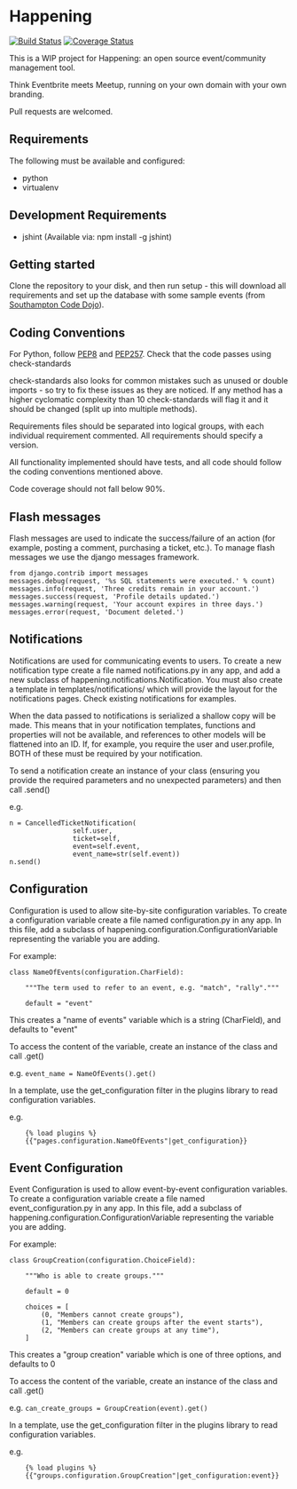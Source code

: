 Happening
=========

[![Build Status](https://travis-ci.org/jscott1989/happening.svg?branch=master)](https://travis-ci.org/jscott1989/happening)
[![Coverage Status](https://coveralls.io/repos/jscott1989/happening/badge.svg?branch=master)](https://coveralls.io/r/jscott1989/happening?branch=master)

This is a WIP project for Happening: an open source event/community management tool.

Think Eventbrite meets Meetup, running on your own domain with your own branding.

Pull requests are welcomed.

Requirements
-------
The following must be available and configured:
* python
* virtualenv

Development Requirements
--------
* jshint (Available via: npm install -g jshint)

Getting started
--------
Clone the repository to your disk, and then run setup - this will download 
all requirements and set up the database with some sample events (from [Southampton Code Dojo](https://southamptoncodedojo.com)).

Coding Conventions
-------
For Python, follow [PEP8](http://www.python.org/dev/peps/pep-0008/) and
[PEP257](http://www.python.org/dev/peps/pep-0257/). Check that the code
passes using check-standards

check-standards also looks for common mistakes such as unused or double
imports - so try to fix these issues as they are noticed. If any method has a
higher cyclomatic complexity than 10 check-standards will flag it and it
should be changed (split up into multiple methods).

Requirements files should be separated into logical groups, with each
individual requirement commented. All requirements should specify a version.

All functionality implemented should have tests, and all code should follow the
coding conventions mentioned above.

Code coverage should not fall below 90%.

Flash messages
-------
Flash messages are used to indicate the success/failure of an action (for example, posting a comment, purchasing a ticket, etc.). To manage flash messages we use the django messages framework.

```
from django.contrib import messages
messages.debug(request, '%s SQL statements were executed.' % count)
messages.info(request, 'Three credits remain in your account.')
messages.success(request, 'Profile details updated.')
messages.warning(request, 'Your account expires in three days.')
messages.error(request, 'Document deleted.')
```

Notifications
-------
Notifications are used for communicating events to users. To create a new notification
type create a file named notifications.py in any app, and add a new subclass of
happening.notifications.Notification. You must also create a template in
templates/notifications/ which will provide the layout for the notifications pages.
Check existing notifications for examples.

When the data passed to notifications is serialized a shallow copy will be made. This means that in your notification templates, functions and properties will not be available, and references to other models will be flattened into an ID. If, for example, you require the user and user.profile, BOTH of these must be required by your notification.

To send a notification create an instance of your class (ensuring you provide 
the required parameters and no unexpected parameters) and then call .send()

e.g.

```
n = CancelledTicketNotification(
                self.user,
                ticket=self,
                event=self.event,
                event_name=str(self.event))
n.send()
```


Configuration
-------
Configuration is used to allow site-by-site configuration variables. To create a configuration
variable create a file named configuration.py in any app. In this file, add a subclass of
happening.configuration.ConfigurationVariable representing the variable you are adding.

For example:

```
class NameOfEvents(configuration.CharField):

    """The term used to refer to an event, e.g. "match", "rally"."""

    default = "event"
```

This creates a "name of events" variable which is a string (CharField), and defaults to "event"

To access the content of the variable, create an instance of the class and call .get()

e.g.
``` event_name = NameOfEvents().get() ```

In a template, use the get_configuration filter in the plugins library to read configuration
variables.

e.g.
```
    {% load plugins %}
    {{"pages.configuration.NameOfEvents"|get_configuration}}
```


Event Configuration
-------
Event Configuration is used to allow event-by-event configuration variables. To create a configuration
variable create a file named event_configuration.py in any app. In this file, add a subclass of
happening.configuration.ConfigurationVariable representing the variable you are adding.

For example:

```
class GroupCreation(configuration.ChoiceField):

    """Who is able to create groups."""

    default = 0

    choices = [
        (0, "Members cannot create groups"),
        (1, "Members can create groups after the event starts"),
        (2, "Members can create groups at any time"),
    ]
```

This creates a "group creation" variable which is one of three options, and defaults to 0

To access the content of the variable, create an instance of the class and call .get()

e.g.
``` can_create_groups = GroupCreation(event).get() ```

In a template, use the get_configuration filter in the plugins library to read configuration
variables.

e.g.
```
    {% load plugins %}
    {{"groups.configuration.GroupCreation"|get_configuration:event}}
```